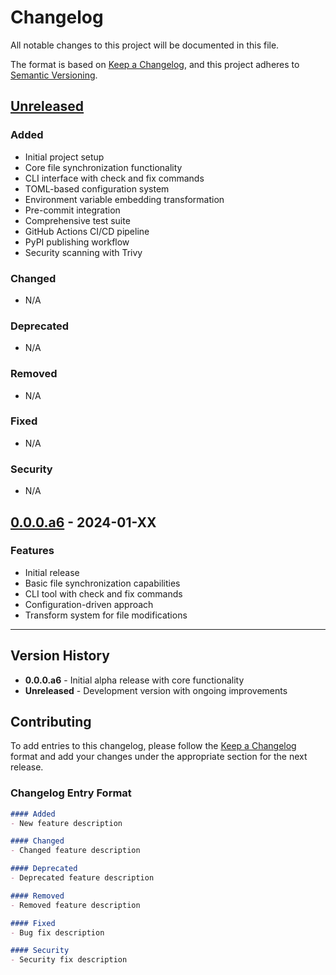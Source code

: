 # Changelog

All notable changes to this project will be documented in this file.

The format is based on
[Keep a Changelog](https://keepachangelog.com/en/1.0.0/),
and this project adheres to
[Semantic Versioning](https://semver.org/spec/v2.0.0.html).

## [Unreleased]

[Unreleased]: https://github.com/AlonKellner/ties/compare/release/v0.0.0.a6...HEAD

### Added
- Initial project setup
- Core file synchronization functionality
- CLI interface with check and fix commands
- TOML-based configuration system
- Environment variable embedding transformation
- Pre-commit integration
- Comprehensive test suite
- GitHub Actions CI/CD pipeline
- PyPI publishing workflow
- Security scanning with Trivy

### Changed
- N/A

### Deprecated
- N/A

### Removed
- N/A

### Fixed
- N/A

### Security
- N/A

## [0.0.0.a6] - 2024-01-XX

[0.0.0.a6]: https://github.com/AlonKellner/ties/releases/tag/release/v0.0.0.a6

### Features
- Initial release
- Basic file synchronization capabilities
- CLI tool with check and fix commands
- Configuration-driven approach
- Transform system for file modifications

---

## Version History

- **0.0.0.a6** - Initial alpha release with core functionality
- **Unreleased** - Development version with ongoing improvements

## Contributing

To add entries to this changelog, please follow the
[Keep a Changelog](https://keepachangelog.com/en/1.0.0/) format and add
your changes under the appropriate section for the next release.

### Changelog Entry Format

```markdown
#### Added
- New feature description

#### Changed
- Changed feature description

#### Deprecated
- Deprecated feature description

#### Removed
- Removed feature description

#### Fixed
- Bug fix description

#### Security
- Security fix description
```
